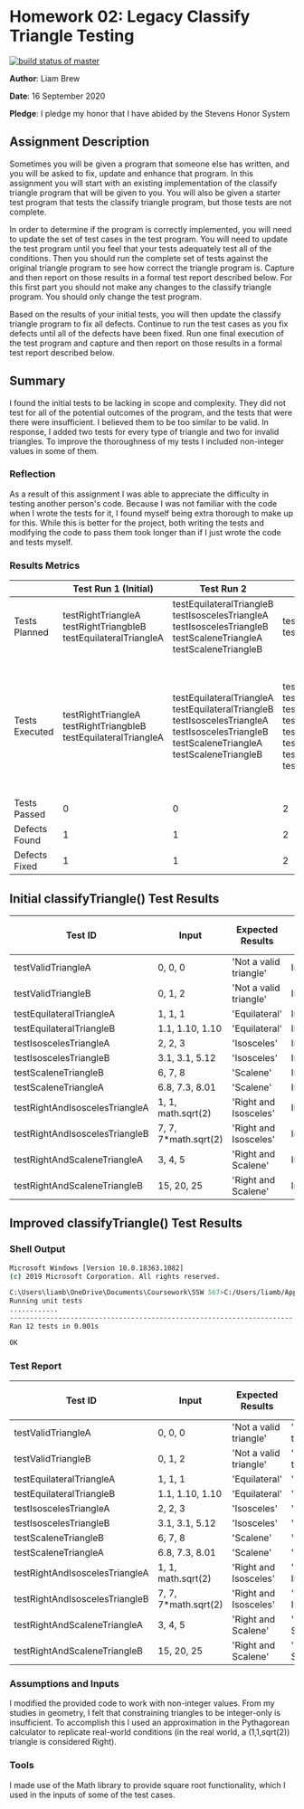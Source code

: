 # Homework 02: Legacy Classify Triangle Testing

[![build status of master](https://travis-ci.org/Liam-Brew/SSW-567.svg?branch=master)](https://travis-ci.org/Liam-Brew/SSW-567)

**Author**: Liam Brew

**Date**: 16 September 2020

**Pledge**: I pledge my honor that I have abided by the Stevens Honor System

## Assignment Description

Sometimes you will be given a program that someone else has written, and you will be asked to fix, update and enhance that program. In this assignment you will start with an existing implementation of the classify triangle program that will be given to you. You will also be given a starter test program that tests the classify triangle program, but those tests are not complete.

In order to determine if the program is correctly implemented, you will need to update the set of test cases in the test program. You will need to update the test program until you feel that your tests adequately test all of the conditions. Then you should run the complete set of tests against the original triangle program to see how correct the triangle program is. Capture and then report on those results in a formal test report described below. For this first part you should not make any changes to the classify triangle program. You should only change the test program.

Based on the results of your initial tests, you will then update the classify triangle program to fix all defects. Continue to run the test cases as you fix defects until all of the defects have been fixed. Run one final execution of the test program and capture and then report on those results in a formal test report described below.

## Summary

I found the initial tests to be lacking in scope and complexity. They did not test for all of the potential outcomes of the program, and the tests that were there were insufficient. I believed them to be too similar to be valid. In response, I added two tests for every type of triangle and two for invalid triangles. To improve the thoroughness of my tests I included non-integer values in some of them.

### Reflection

As a result of this assignment I was able to appreciate the difficulty in testing another person's code. Because I was not familiar with the code when I wrote the tests for it, I found myself being extra thorough to make up for this. While this is better for the project, both writing the tests and modifying the code to pass them took longer than if I just wrote the code and tests myself.

### Results Metrics

|                | Test Run 1 (Initial)                                            | Test Run 2                                                                                                                                | Test Run 3                                                                                                                                                                      | Test Run 4 (Improved)                                                                                                                                                                                                                                                                                   |
| -------------- | --------------------------------------------------------------- | ----------------------------------------------------------------------------------------------------------------------------------------- | ------------------------------------------------------------------------------------------------------------------------------------------------------------------------------- | ------------------------------------------------------------------------------------------------------------------------------------------------------------------------------------------------------------------------------------------------------------------------------------------------------- |
| Tests Planned  | testRightTriangleA testRightTriangbleB testEquilateralTriangleA | testEquilateralTriangleB testIsoscelesTriangleA testIsoscelesTriangleB testScaleneTriangleA testScaleneTriangleB                          | testValidTriangleA testValidTriangleB                                                                                                                                           | testRightAndIsoscelesTriangleA testRightAndIsoscelesTriangleB testRightAndScaleneTriangleA testRightAndScaleneTriangleB                                                                                                                                                                                 |
| Tests Executed | testRightTriangleA testRightTriangbleB testEquilateralTriangleA | testEquilateralTriangleA testEquilateralTriangleB testIsoscelesTriangleA testIsoscelesTriangleB testScaleneTriangleA testScaleneTriangleB | testValidTriangleA testValidTriangleB testEquilateralTriangleA testEquilateralTriangleB testIsoscelesTriangleA testIsoscelesTriangleB testScaleneTriangleA testScaleneTriangleB | testRightAndIsoscelesTriangleA testRightAndIsoscelesTriangleB testRightAndScaleneTriangleA testRightAndScaleneTriangleB testValidTriangleA testValidTriangleB testEquilateralTriangleA testEquilateralTriangleB testIsoscelesTriangleA testIsoscelesTriangleB testScaleneTriangleA testScaleneTriangleB |
| Tests Passed   | 0                                                               | 0                                                                                                                                         | 2                                                                                                                                                                               | 12                                                                                                                                                                                                                                                                                                      |
| Defects Found  | 1                                                               | 1                                                                                                                                         | 2                                                                                                                                                                               | 2                                                                                                                                                                                                                                                                                                       |
| Defects Fixed  | 1                                                               | 1                                                                                                                                         | 2                                                                                                                                                                               | 2                                                                                                                                                                                                                                                                                                       |

## Initial classifyTriangle() Test Results

| Test ID                        | Input                 | Expected Results       | Actual Result | Pass or Fail |
| ------------------------------ | --------------------- | ---------------------- | ------------- | ------------ |
| testValidTriangleA             | 0, 0, 0               | 'Not a valid triangle' | InvalidInput  | Fail         |
| testValidTriangleB             | 0, 1, 2               | 'Not a valid triangle' | InvalidInput  | Fail         |
| testEquilateralTriangleA       | 1, 1, 1               | 'Equilateral'          | InvalidInput  | Fail         |
| testEquilateralTriangleB       | 1.1, 1.10, 1.10       | 'Equilateral'          | InvalidInput  | Fail         |
| testIsoscelesTriangleA         | 2, 2, 3               | 'Isosceles'            | InvalidInput  | Fail         |
| testIsoscelesTriangleB         | 3.1, 3.1, 5.12        | 'Isosceles'            | InvalidInput  | Fail         |
| testScaleneTriangleB           | 6, 7, 8               | 'Scalene'              | InvalidInput  | Fail         |
| testScaleneTriangleA           | 6.8, 7.3, 8.01        | 'Scalene'              | InvalidInput  | Fail         |
| testRightAndIsoscelesTriangleA | 1, 1, math.sqrt(2)    | 'Right and Isosceles'  | InvalidInput  | Fail         |
| testRightAndIsoscelesTriangleB | 7, 7, 7\*math.sqrt(2) | 'Right and Isosceles'  | InvalidInput  | Fail         |
| testRightAndScaleneTriangleA   | 3, 4, 5               | 'Right and Scalene'    | InvalidInput  | Fail         |
| testRightAndScaleneTriangleB   | 15, 20, 25            | 'Right and Scalene'    | InvalidInput  | Fail         |

## Improved classifyTriangle() Test Results

### Shell Output

```sh
Microsoft Windows [Version 10.0.18363.1082]
(c) 2019 Microsoft Corporation. All rights reserved.

C:\Users\liamb\OneDrive\Documents\Coursework\SSW 567>C:/Users/liamb/AppData/Local/Programs/Python/Python38-32/python.exe "c:/Users/liamb/OneDrive/Documents/Coursework/SSW 567/Homework/02/TestTriangle.py"
Running unit tests
............
----------------------------------------------------------------------
Ran 12 tests in 0.001s

OK
```

### Test Report

| Test ID                        | Input                 | Expected Results       | Actual Result          | Pass or Fail |
| ------------------------------ | --------------------- | ---------------------- | ---------------------- | ------------ |
| testValidTriangleA             | 0, 0, 0               | 'Not a valid triangle' | 'Not a valid triangle' | Pass         |
| testValidTriangleB             | 0, 1, 2               | 'Not a valid triangle' | 'Not a valid triangle' | Pass         |
| testEquilateralTriangleA       | 1, 1, 1               | 'Equilateral'          | 'Equilateral'          | Pass         |
| testEquilateralTriangleB       | 1.1, 1.10, 1.10       | 'Equilateral'          | 'Equilateral'          | Pass         |
| testIsoscelesTriangleA         | 2, 2, 3               | 'Isosceles'            | 'Isosceles'            | Pass         |
| testIsoscelesTriangleB         | 3.1, 3.1, 5.12        | 'Isosceles'            | 'Isosceles'            | Pass         |
| testScaleneTriangleB           | 6, 7, 8               | 'Scalene'              | 'Scalene'              | Pass         |
| testScaleneTriangleA           | 6.8, 7.3, 8.01        | 'Scalene'              | 'Scalene'              | Pass         |
| testRightAndIsoscelesTriangleA | 1, 1, math.sqrt(2)    | 'Right and Isosceles'  | 'Right and Isosceles'  | Pass         |
| testRightAndIsoscelesTriangleB | 7, 7, 7\*math.sqrt(2) | 'Right and Isosceles'  | 'Right and Isosceles'  | Pass         |
| testRightAndScaleneTriangleA   | 3, 4, 5               | 'Right and Scalene'    | 'Right and Scalene'    | Pass         |
| testRightAndScaleneTriangleB   | 15, 20, 25            | 'Right and Scalene'    | 'Right and Scalene'    | Pass         |

### Assumptions and Inputs

I modified the provided code to work with non-integer values. From my studies in geometry, I felt that constraining triangles to be integer-only is insufficient. To accomplish this I used an approximation in the Pythagorean calculator to replicate real-world conditions (in the real world, a (1,1,sqrt(2)) triangle is considered Right).

### Tools

I made use of the Math library to provide square root functionality, which I used in the inputs of some of the test cases.
